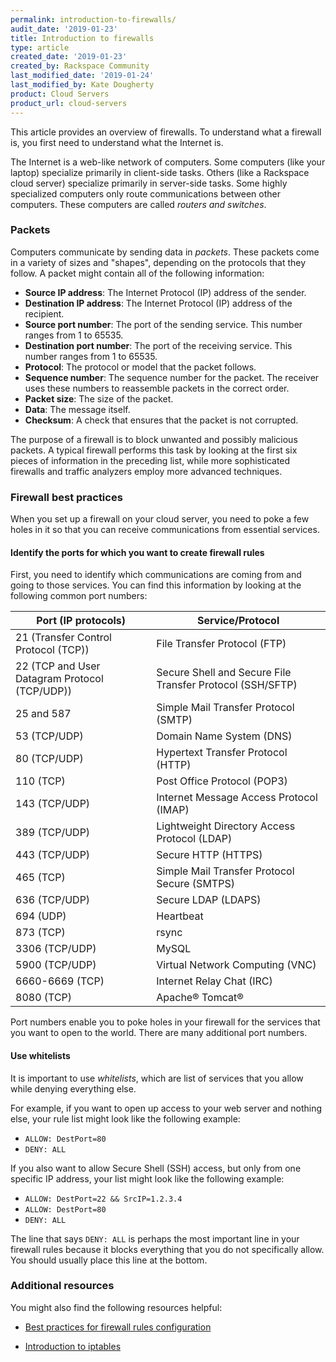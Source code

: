 ```yaml
---
permalink: introduction-to-firewalls/
audit_date: '2019-01-23'
title: Introduction to firewalls
type: article
created_date: '2019-01-23'
created_by: Rackspace Community
last_modified_date: '2019-01-24'
last_modified_by: Kate Dougherty
product: Cloud Servers
product_url: cloud-servers
---
```


This article provides an overview of firewalls. To understand what a firewall
is, you first need to understand what the Internet is.

The Internet is a web-like network of computers. Some computers (like your
laptop) specialize primarily in client-side tasks. Others (like a Rackspace
cloud server) specialize primarily in server-side tasks. Some highly
specialized computers only route communications between other computers.
These computers are called _routers and switches_.

### Packets

Computers communicate by sending data in _packets_. These packets come in a
variety of sizes and "shapes", depending on the protocols that they follow.
A packet might contain all of the following information:

* **Source IP address**: The Internet Protocol (IP) address of the sender.
* **Destination IP address**: The Internet Protocol (IP) address of the
  recipient.
* **Source port number**: The port of the sending service. This number
  ranges from 1 to 65535.
* **Destination port number**: The port of the receiving service.
  This number ranges from 1 to 65535.
* **Protocol**: The protocol or model that the packet follows.
* **Sequence number**: The sequence number for the packet. The receiver uses
  these numbers to reassemble packets in the correct order.
* **Packet size**: The size of the packet.
* **Data**: The message itself.
* **Checksum**: A check that ensures that the packet is not corrupted.

The purpose of a firewall is to block unwanted and possibly malicious packets.
A typical firewall performs this task by looking at the first six pieces of
information in the preceding list, while more sophisticated firewalls and
traffic analyzers employ more advanced techniques.

### Firewall best practices

When you set up a firewall on your cloud server, you need to poke a few holes
in it so that you can receive communications from essential services.

#### Identify the ports for which you want to create firewall rules

First, you need to identify which communications are coming from and
going to those services. You can find this information by looking at the
following common port numbers:

| **Port (IP protocols)** | **Service/Protocol** |
|-----------------------------------------------|-----------------------------------------------------------|
| 21 (Transfer Control Protocol (TCP)) | File Transfer Protocol (FTP) |
| 22 (TCP and User Datagram Protocol (TCP/UDP)) | Secure Shell and Secure File Transfer Protocol (SSH/SFTP) |
| 25 and 587 | Simple Mail Transfer Protocol (SMTP) |
| 53 (TCP/UDP) | Domain Name System (DNS) |
| 80 (TCP/UDP) | Hypertext Transfer Protocol (HTTP) |
| 110 (TCP) | Post Office Protocol (POP3) |
| 143 (TCP/UDP) | Internet Message Access Protocol (IMAP) |
| 389 (TCP/UDP) | Lightweight Directory Access Protocol (LDAP) |
| 443 (TCP/UDP) | Secure HTTP (HTTPS) |
| 465 (TCP) | Simple Mail Transfer Protocol Secure (SMTPS) |
| 636 (TCP/UDP) |  Secure LDAP (LDAPS) |
| 694 (UDP) | Heartbeat |
| 873 (TCP) | rsync |
| 3306 (TCP/UDP) | MySQL |
| 5900 (TCP/UDP) | Virtual Network Computing (VNC) |
| 6660-6669 (TCP) | Internet Relay Chat (IRC) |
| 8080 (TCP) | Apache&reg; Tomcat&reg; |


Port numbers enable you to poke holes in your firewall for the services that
you want to open to the world. There are many additional port numbers.

#### Use whitelists

It is important to use _whitelists_, which are list of services that you allow
while denying everything else.

For example, if you want to open up access to your web server and nothing
else, your rule list might look like the following example:

* `ALLOW: DestPort=80`
* `DENY: ALL`

If you also want to allow Secure Shell (SSH) access, but only from one
specific IP address, your list might look like the following example:

* `ALLOW: DestPort=22 && SrcIP=1.2.3.4`
* `ALLOW: DestPort=80`
* `DENY: ALL`

The line that says `DENY: ALL` is perhaps the most important line in your
firewall rules because it blocks everything that you do not specifically
allow. You should usually place this line at the bottom.

### Additional resources

You might also find the following resources helpful:

- [Best practices for firewall rules configuration](https://support.rackspace.com/how-to/best-practices-for-firewall-rules-configuration/)

- [Introduction to iptables](/support/how-to/introduction-to-iptables/)
